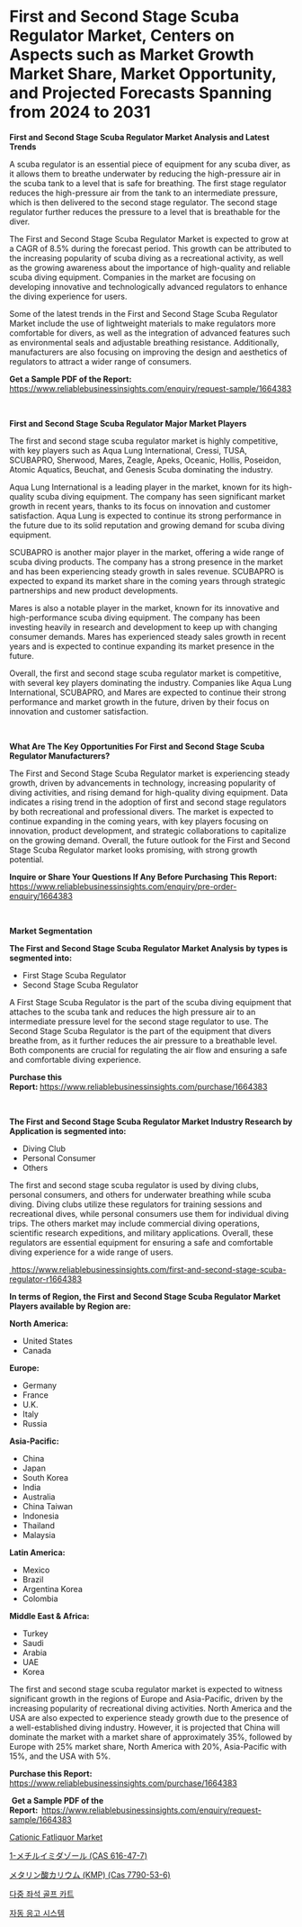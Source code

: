 <p><h1>First and Second Stage Scuba Regulator Market, Centers on Aspects such as Market Growth Market Share, Market Opportunity, and Projected Forecasts Spanning from 2024 to 2031</h1></p><p><strong>First and Second Stage Scuba Regulator Market Analysis and Latest Trends</strong></p>
<p><p>A scuba regulator is an essential piece of equipment for any scuba diver, as it allows them to breathe underwater by reducing the high-pressure air in the scuba tank to a level that is safe for breathing. The first stage regulator reduces the high-pressure air from the tank to an intermediate pressure, which is then delivered to the second stage regulator. The second stage regulator further reduces the pressure to a level that is breathable for the diver.</p><p>The First and Second Stage Scuba Regulator Market is expected to grow at a CAGR of 8.5% during the forecast period. This growth can be attributed to the increasing popularity of scuba diving as a recreational activity, as well as the growing awareness about the importance of high-quality and reliable scuba diving equipment. Companies in the market are focusing on developing innovative and technologically advanced regulators to enhance the diving experience for users.</p><p>Some of the latest trends in the First and Second Stage Scuba Regulator Market include the use of lightweight materials to make regulators more comfortable for divers, as well as the integration of advanced features such as environmental seals and adjustable breathing resistance. Additionally, manufacturers are also focusing on improving the design and aesthetics of regulators to attract a wider range of consumers.</p></p>
<p><strong>Get a Sample PDF of the Report:&nbsp;</strong> <a href="https://www.reliablebusinessinsights.com/enquiry/request-sample/1664383">https://www.reliablebusinessinsights.com/enquiry/request-sample/1664383</a></p>
<p>&nbsp;</p>
<p><strong>First and Second Stage Scuba Regulator Major Market Players</strong></p>
<p><p>The first and second stage scuba regulator market is highly competitive, with key players such as Aqua Lung International, Cressi, TUSA, SCUBAPRO, Sherwood, Mares, Zeagle, Apeks, Oceanic, Hollis, Poseidon, Atomic Aquatics, Beuchat, and Genesis Scuba dominating the industry.</p><p>Aqua Lung International is a leading player in the market, known for its high-quality scuba diving equipment. The company has seen significant market growth in recent years, thanks to its focus on innovation and customer satisfaction. Aqua Lung is expected to continue its strong performance in the future due to its solid reputation and growing demand for scuba diving equipment.</p><p>SCUBAPRO is another major player in the market, offering a wide range of scuba diving products. The company has a strong presence in the market and has been experiencing steady growth in sales revenue. SCUBAPRO is expected to expand its market share in the coming years through strategic partnerships and new product developments.</p><p>Mares is also a notable player in the market, known for its innovative and high-performance scuba diving equipment. The company has been investing heavily in research and development to keep up with changing consumer demands. Mares has experienced steady sales growth in recent years and is expected to continue expanding its market presence in the future.</p><p>Overall, the first and second stage scuba regulator market is competitive, with several key players dominating the industry. Companies like Aqua Lung International, SCUBAPRO, and Mares are expected to continue their strong performance and market growth in the future, driven by their focus on innovation and customer satisfaction.</p></p>
<p>&nbsp;</p>
<p><strong>What Are The Key Opportunities For First and Second Stage Scuba Regulator Manufacturers?</strong></p>
<p><p>The First and Second Stage Scuba Regulator market is experiencing steady growth, driven by advancements in technology, increasing popularity of diving activities, and rising demand for high-quality diving equipment. Data indicates a rising trend in the adoption of first and second stage regulators by both recreational and professional divers. The market is expected to continue expanding in the coming years, with key players focusing on innovation, product development, and strategic collaborations to capitalize on the growing demand. Overall, the future outlook for the First and Second Stage Scuba Regulator market looks promising, with strong growth potential.</p></p>
<p><strong>Inquire or Share Your Questions If Any Before Purchasing This Report:</strong> <a href="https://www.reliablebusinessinsights.com/enquiry/pre-order-enquiry/1664383">https://www.reliablebusinessinsights.com/enquiry/pre-order-enquiry/1664383</a></p>
<p>&nbsp;</p>
<p><strong>Market Segmentation</strong></p>
<p><strong>The First and Second Stage Scuba Regulator Market Analysis by types is segmented into:</strong></p>
<p><ul><li>First Stage Scuba Regulator</li><li>Second Stage Scuba Regulator</li></ul></p>
<p><p>A First Stage Scuba Regulator is the part of the scuba diving equipment that attaches to the scuba tank and reduces the high pressure air to an intermediate pressure level for the second stage regulator to use. The Second Stage Scuba Regulator is the part of the equipment that divers breathe from, as it further reduces the air pressure to a breathable level. Both components are crucial for regulating the air flow and ensuring a safe and comfortable diving experience.</p></p>
<p><strong>Purchase this Report:&nbsp;</strong><a href="https://www.reliablebusinessinsights.com/purchase/1664383">https://www.reliablebusinessinsights.com/purchase/1664383</a></p>
<p>&nbsp;</p>
<p><strong>The First and Second Stage Scuba Regulator Market Industry Research by Application is segmented into:</strong></p>
<p><ul><li>Diving Club</li><li>Personal Consumer</li><li>Others</li></ul></p>
<p><p>The first and second stage scuba regulator is used by diving clubs, personal consumers, and others for underwater breathing while scuba diving. Diving clubs utilize these regulators for training sessions and recreational dives, while personal consumers use them for individual diving trips. The others market may include commercial diving operations, scientific research expeditions, and military applications. Overall, these regulators are essential equipment for ensuring a safe and comfortable diving experience for a wide range of users.</p></p>
<p><a href="https://www.reliablebusinessinsights.com/first-and-second-stage-scuba-regulator-r1664383">&nbsp;https://www.reliablebusinessinsights.com/first-and-second-stage-scuba-regulator-r1664383</a></p>
<p><strong>In terms of Region, the First and Second Stage Scuba Regulator Market Players available by Region are:</strong></p>
<p>
    <p> <strong> North America: </strong>
        <ul>
            <li>United States</li>
            <li>Canada</li>
        </ul>
        </p> 
    <p> <strong> Europe: </strong>
        <ul>
            <li>Germany</li>
            <li>France</li>
            <li>U.K.</li>
            <li>Italy</li>
            <li>Russia</li>
        </ul>
        </p> 
    <p> <strong> Asia-Pacific: </strong>
        <ul>
            <li>China</li>
            <li>Japan</li>
            <li>South Korea</li>
            <li>India</li>
            <li>Australia</li>
            <li>China Taiwan</li>
            <li>Indonesia</li>
            <li>Thailand</li>
            <li>Malaysia</li>
        </ul>
        </p> 
    <p> <strong> Latin America: </strong>
        <ul>
            <li>Mexico</li>
            <li>Brazil</li>
            <li>Argentina Korea</li>
            <li>Colombia</li>
        </ul>
        </p> 
    <p> <strong> Middle East & Africa: </strong>
        <ul>
            <li>Turkey</li>
            <li>Saudi</li>
            <li>Arabia</li>
            <li>UAE</li>
            <li>Korea</li>
        </ul>
    </p>
    </p>
<p><p>The first and second stage scuba regulator market is expected to witness significant growth in the regions of Europe and Asia-Pacific, driven by the increasing popularity of recreational diving activities. North America and the USA are also expected to experience steady growth due to the presence of a well-established diving industry. However, it is projected that China will dominate the market with a market share of approximately 35%, followed by Europe with 25% market share, North America with 20%, Asia-Pacific with 15%, and the USA with 5%.</p></p>
<p><strong>Purchase this Report: </strong><a href="https://www.reliablebusinessinsights.com/purchase/1664383">https://www.reliablebusinessinsights.com/purchase/1664383</a></p>
<p>&nbsp;<strong>Get a Sample PDF of the Report:&nbsp;&nbsp;</strong><a href="https://www.reliablebusinessinsights.com/enquiry/request-sample/1664383">https://www.reliablebusinessinsights.com/enquiry/request-sample/1664383</a></p>
<p><strong></strong></p>
<p><p><a href="https://github.com/RyleeBauch2023/Market-Research-Report-List-1/blob/main/cationic-fatliquor-market.md">Cationic Fatliquor Market</a></p><p><a href="https://github.com/bevdtkn4419963/Market-Research-Report-List-2/blob/main/966710596738.md">1-メチルイミダゾール (CAS 616-47-7)</a></p><p><a href="https://github.com/lababdou/Market-Research-Report-List-4/blob/main/647741096737.md">メタリン酸カリウム (KMP) (Cas 7790-53-6)</a></p><p><a href="https://github.com/bunxhcci35271755/Market-Research-Report-List-2/blob/main/183355388346.md">다중 좌석 골프 카트</a></p><p><a href="https://github.com/mofijurk071/Market-Research-Report-List-1/blob/main/146911788345.md">자동 응고 시스템</a></p></p>